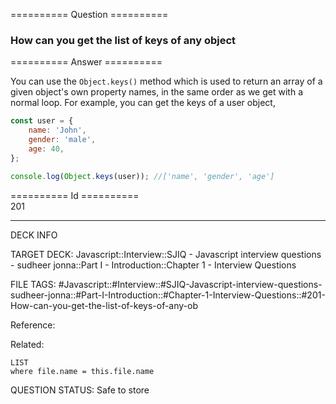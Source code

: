 ========== Question ==========  

### How can you get the list of keys of any object  

========== Answer ==========  

You can use the `Object.keys()` method which is used to return an array of a given object's own property names, in the same order as we get with a normal loop. For example, you can get the keys of a user object,

```javascript
const user = {
    name: 'John',
    gender: 'male',
    age: 40,
};

console.log(Object.keys(user)); //['name', 'gender', 'age']
```

========== Id ==========  
201

---

DECK INFO

TARGET DECK: Javascript::Interview::SJIQ - Javascript interview questions - sudheer jonna::Part I - Introduction::Chapter 1 - Interview Questions

FILE TAGS: #Javascript::#Interview::#SJIQ-Javascript-interview-questions-sudheer-jonna::#Part-I-Introduction::#Chapter-1-Interview-Questions::#201-How-can-you-get-the-list-of-keys-of-any-ob

Reference:

Related:

```dataview
LIST
where file.name = this.file.name
```

QUESTION STATUS: Safe to store
